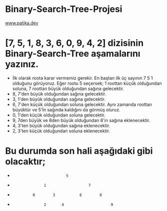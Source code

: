 # Binary-Search-Tree-Projesi
www.patika.dev
# [7, 5, 1, 8, 3, 6, 0, 9, 4, 2] dizisinin Binary-Search-Tree aşamalarını yazınız.
- İlk olarak roota karar vermemiz gerekir. En baştan ilk üç sayının 7 5 1 olduğunu görüyoruz. Eğer rootu 5 seçersek; 1 roottan küçük olduğundan soluna, 7 roottan büyük olduğundan sağına gelecektir.
- 8, 7'den büyük olduğundan sağına gelecektir.
- 3, 1'den büyük olduğundan sağına gelecektir. 
- 6, 7'den küçük olduğundan soluna gelecektir. Aynı zamanda roottan büyüktür ve 5'İn sağında kaldığını da görmüş oluruz.
- 0, 1'den küçük olduğundan soluna gelecektir.
- 9, 7den büyük ve 8den büyük olduğundan 8'in sağına eklenecektir.
- 4, 3'ten büyük olduğundan sağına eklenecektir.
- 2, 3'ten küçük olduğundan soluna eklenecektir.
# Bu durumda son hali aşağıdaki gibi olacaktır;
-                             5
-                   1                   7
-              0        3           6        8
-                   2       4                     9                    
